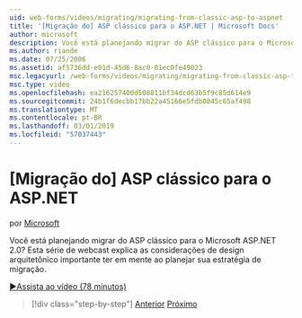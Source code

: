 ```yaml
---
uid: web-forms/videos/migrating/migrating-from-classic-asp-to-aspnet
title: '[Migração do] ASP clássico para o ASP.NET | Microsoft Docs'
author: microsoft
description: Você está planejando migrar do ASP clássico para o Microsoft ASP.NET 2.0? Esta série de webcasts percorre a consideração de design arquitetônico importante...
ms.author: riande
ms.date: 07/25/2006
ms.assetid: af5736dd-e01d-45d6-8ac0-01ec0fe49023
msc.legacyurl: /web-forms/videos/migrating/migrating-from-classic-asp-to-aspnet
msc.type: video
ms.openlocfilehash: ea216257400d508811bf34dcd63b5f9c85d614e9
ms.sourcegitcommit: 24b1f6decbb17bb22a45166e5fdb0845c65af498
ms.translationtype: MT
ms.contentlocale: pt-BR
ms.lasthandoff: 03/01/2019
ms.locfileid: "57037443"
---
```

<a name="migrating-from-classic-asp-to-aspnet"></a>[Migração do] ASP clássico para o ASP.NET
====================
por [Microsoft](https://github.com/microsoft)

Você está planejando migrar do ASP clássico para o Microsoft ASP.NET 2.0? Esta série de webcast explica as considerações de design arquitetônico importante ter em mente ao planejar sua estratégia de migração.

[&#9654;Assista ao vídeo (78 minutos)](https://channel9.msdn.com/Blogs/ASP-NET-Site-Videos/migrating-from-classic-asp-to-aspnet)

> [!div class="step-by-step"]
> [Anterior](intro-to-aspnet-20-user-interface-elements.md)
> [Próximo](intro-to-aspnet-for-jsp-developers-welcome-to-aspnet-20.md)
